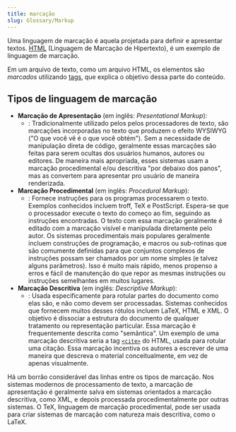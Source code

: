 ```yaml
---
title: marcação
slug: Glossary/Markup
---
```


Uma linguagem de marcação é aquela projetada para definir e apresentar textos.
[HTML](/pt-BR/docs/Glossario/HTML) (Linguagem de Marcação de Hipertexto), é um exemplo de linguagem
de marcação.

Em um arquivo de texto, como um arquivo HTML, os elementos são _marcados_ utilizando [tags](/pt-BR/docs/Glossario/Tag), que explica o
objetivo dessa parte do conteúdo.

## Tipos de linguagem de marcação

- **Marcação de Apresentação** (em inglês: _Presentational Markup_):
  - : Tradicionalmente utilizado pelos pelos processadores de texto, são marcações incorporadas no texto que produzem o efeito
    WYSIWYG ("O que você vê é o que você obtém"). Sem a necessidade de manipulação direta de código,
    geralmente essas marcações são feitas para serem ocultas dos usuários humanos, autores ou editores. De maneira mais apropriada, esses sistemas usam a
    marcação procedimental e/ou descritiva "por debaixo dos panos", mas as convertem para apresentar pro usuário de maneira renderizada.
- **Marcação Procedimental** (em inglês: _Procedural Markup_):
  - : Fornece instruções para os programas processarem o texto. Exemplos conhecidos incluem troff, TeX e PostScript. Espera-se que o processador execute o texto
    do começo ao fim, seguindo as instruções encontradas. O texto com essa marcação geralmente é editado com a marcação visível e manipulada diretamente pelo
    autor. Os sistemas procedimentais mais populares geralmente incluem construções de programação, e macros ou sub-rotinas que são comumente definidas para que
    conjuntos complexos de instruções possam ser chamados por um nome simples (e talvez alguns parâmetros). Isso é muito mais rápido, menos propenso a erros e
    fácil de manutenção do que repor as mesmas instruções ou instruções semelhantes em muitos lugares.
- **Marcação Descritiva** (em inglês: _Descriptive Markup_):
  - : Usada especificamente para rotular partes do documento como elas são, e não como devem ser processadas. Sistemas conhecidos que fornecem muitos desses
    rótulos incluem LaTeX, HTML e XML. O objetivo é dissociar a estrutura do documento de qualquer tratamento ou representação particular. Essa marcação é
    frequentemente descrita como "semântica". Um exemplo de uma marcação descritiva seria a tag
    [`<cite>`](/pt-BR/docs/Web/HTML/Element/cite) do HTML, usada para rotular uma citação. Essa marcação incentiva os autores a
    escrever de uma maneira que descreva o material conceitualmente, em vez de apenas visualmente.

Há um borrão considerável das linhas entre os tipos de marcação. Nos sistemas modernos de processamento de texto, a marcação de apresentação é geralmente
salva em sistemas orientados a marcação descritiva, como XML, e depois processada procedimentalmente por outras sistemas. O TeX, linguagem de marcação
procedimental, pode ser usada para criar sistemas de marcação com natureza mais descritiva, como o LaTeX.
